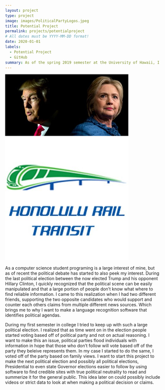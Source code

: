 ```yaml
---
layout: project
type: project
image: images/PoliticalPartyLogos.jpeg
title: Potential Project
permalink: projects/potentialproject
# All dates must be YYYY-MM-DD format!
date: 2020-01-01
labels:
  - Potential Project
  - GitHub
summary: As of the spring 2019 semester at the University of Hawaii, I want to build a language recognition program that identifies the political standing of a writer. 
---
```


<div class="ui large rounded images">
  <img class="ui image" src="../images/TumpvsHillary.jpg">
</div>

<img class="ui small left floated rounded image" src="../images/HawaiiRail.jpg">

As a computer science student programing is a large interest of mine, but as of recent the political debate has started to also peek my interest. During the last political election between the now elected Trump and his opponent Hillary Clinton, I quickly recognized that the political scene can be easily manipulated and that a large portion of people don’t know what where to find reliable information. I came to this realization when I had two different friends, supporting the two opposite candidates who would support and counter each others claims from multiple different news sources. Which brings me to why I want to make a language recognition software that identifies political agendas. 

During my first semester in college I tried to keep up with such a large political election. I realized that as time went on in the election people started voting based off of political party and not on actual reasoning. I want to make this an issue, political parties flood individuals with information in hope that those who don’t follow will vote based off of the party they beleive represents them. In my case I started to do the same, I voted off of the party based on family views. I want to start this project to make the next political election and possibly all political elections, Presidential to even state Governor elections easier to follow by using software to find credible sites with true political neutrality to read and summerize it for the general public. This idea later on could possibly include videos or strict data to look at when making a political decision or claims. 
